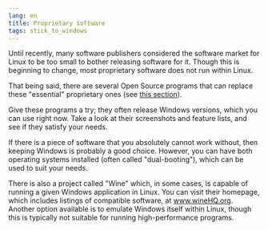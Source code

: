 ```yaml
---
lang: en
title: Proprietary software
tags: stick_to_windows
---
```


Until recently, many software publishers considered the software market for Linux to be too small to bother releasing software for it.  Though this is beginning to change, most proprietary software does not run within Linux.

That being said, there are several Open Source programs that can replace these "essential" proprietary ones (see <a href="/items/warez">this section</a>).

Give these programs a try; they often release Windows versions, which you can use right now.  Take a look at their screenshots and feature lists, and see if they satisfy your needs.

If there is a piece of software that you absolutely cannot work without, then keeping Windows is probably a good choice.  However, you can have both operating systems installed (often called "dual-booting"), which can be used to suit your needs.


There is also a project called "Wine" which, in some cases, is capable of running a given Windows application in Linux.  You can visit their homepage, which includes listings of compatible software, at <a href="http://www.winehq.org">www.wineHQ.org</a>. Another option available is to emulate Windows itself within Linux, though this is typically not suitable for running high-performance programs.

